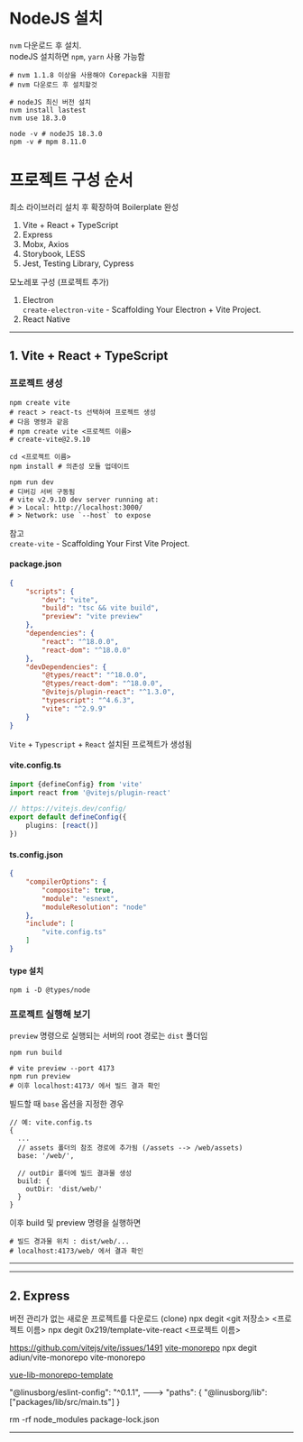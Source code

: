 # NodeJS 설치

`nvm` 다운로드 후 설치.  
nodeJS 설치하면 `npm`, `yarn` 사용 가능함

```shell
# nvm 1.1.8 이상을 사용해야 Corepack을 지원함
# nvm 다운로드 후 설치할것

# nodeJS 최신 버전 설치
nvm install lastest
nvm use 18.3.0

node -v # nodeJS 18.3.0
npm -v # mpm 8.11.0
```

# 프로젝트 구성 순서

최소 라이브러리 설치 후 확장하여 Boilerplate 완성

1. Vite + React + TypeScript
2. Express
3. Mobx, Axios
4. Storybook, LESS
5. Jest, Testing Library, Cypress

모노레포 구성 (프로젝트 추가)

1. Electron  
  `create-electron-vite` - Scaffolding Your Electron + Vite Project.
2. React Native

--------------------------------------

## 1. Vite + React + TypeScript

### 프로젝트 생성

```shell
npm create vite
# react > react-ts 선택하여 프로젝트 생성
# 다음 명령과 같음
# npm create vite <프로젝트 이름>
# create-vite@2.9.10

cd <프로젝트 이름>
npm install # 의존성 모듈 업데이트

npm run dev
# 디버깅 서버 구동됨
# vite v2.9.10 dev server running at:
# > Local: http://localhost:3000/
# > Network: use `--host` to expose
```
참고  
`create-vite` - Scaffolding Your First Vite Project.

#### package.json

```json
{
    "scripts": {
        "dev": "vite",
        "build": "tsc && vite build",
        "preview": "vite preview"
    },
    "dependencies": {
        "react": "^18.0.0",
        "react-dom": "^18.0.0"
    },
    "devDependencies": {
        "@types/react": "^18.0.0",
        "@types/react-dom": "^18.0.0",
        "@vitejs/plugin-react": "^1.3.0",
        "typescript": "^4.6.3",
        "vite": "^2.9.9"
    }
}
```

`Vite` + `Typescript` + `React` 설치된 프로젝트가 생성됨

#### vite.config.ts

```ts
import {defineConfig} from 'vite'
import react from '@vitejs/plugin-react'

// https://vitejs.dev/config/
export default defineConfig({
    plugins: [react()]
})
```

#### ts.config.json

```json
{
    "compilerOptions": {
        "composite": true,
        "module": "esnext",
        "moduleResolution": "node"
    },
    "include": [
        "vite.config.ts"
    ]
}
```

#### type 설치

```shell
npm i -D @types/node
```

### 프로젝트 실행해 보기

`preview` 명령으로 실행되는 서버의 root 경로는 `dist` 폴더임

```shell
npm run build

# vite preview --port 4173
npm run preview
# 이후 localhost:4173/ 에서 빌드 결과 확인
```

빌드할 때 `base` 옵션을 지정한 경우

```
// 예: vite.config.ts
{
  ...
  // assets 폴더의 참조 경로에 추가됨 (/assets --> /web/assets)
  base: '/web/',
  
  // outDir 폴더에 빌드 결과물 생성
  build: {
    outDir: 'dist/web/'
  }
}
```

이후 build 및 preview 명령을 실행하면

```shell
# 빌드 경과물 위치 : dist/web/...
# localhost:4173/web/ 에서 결과 확인
```

--------------------------------------
















--------------------------------------

## 2. Express













버전 관리가 없는 새로운 프로젝트를 다운로드 (clone)
npx degit <git 저장소> <프로젝트 이름>
npx degit 0x219/template-vite-react <프로젝트 이름>






https://github.com/vitejs/vite/issues/1491
[vite-monorepo](https://github.com/adiun/vite-monorepo)
npx degit adiun/vite-monorepo vite-monorepo


[vue-lib-monorepo-template](https://github.com/LinusBorg/vue-lib-monorepo-template)


"@linusborg/eslint-config": "^0.1.1",
--->
"paths": {
"@linusborg/lib": ["packages/lib/src/main.ts"]
}

rm -rf node_modules package-lock.json







--------------------------------------











